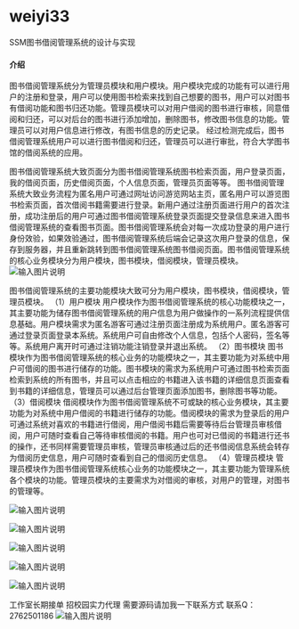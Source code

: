 # weiyi33
SSM图书借阅管理系统的设计与实现

#### 介绍
图书借阅管理系统分为管理员模块和用户模块。用户模块完成的功能有可以进行用户的注册和登录，用户可以使用图书检索来找到自己想要的图书，用户可以对图书有借阅功能和图书归还功能。管理员模块可以对用户借阅的图书进行审核，同意借阅和归还，可以对后台的图书进行添加增加，删除图书，修改图书信息的功能。管理员可以对用户信息进行修改，有图书信息的历史记录。
经过检测完成后，图书借阅管理系统用户可以进行图书借阅和归还，管理员可以进行审批，符合大学图书馆的借阅系统的应用。


图书借阅管理系统大致页面分为图书借阅管理系统图书检索页面，用户登录页面，我的借阅页面，历史借阅页面，个人信息页面，管理员页面等等。
图书借阅管理系统大致业务流程为匿名用户可通过网址访问游览网站主页，匿名用户可以游览图书检索页面，首次借阅书籍需要进行登录。新用户通过注册页面进行用户的首次注册，成功注册后的用户可通过图书借阅管理系统登录页面提交登录信息来进入图书借阅管理系统的查看图书页面。图书借阅管理系统会对每一次成功登录的用户进行身份效验，如果效验通过，图书借阅管理系统后端会记录这次用户登录的信息，保存到服务器，并且重新跳转到图书借阅管理系统图书借阅页面。图书借阅管理系统的核心业务模块分为用户模块，图书模块，借阅模块，管理员模块。
![输入图片说明](https://images.gitee.com/uploads/images/2020/1128/020113_230cd682_4865385.png "屏幕截图.png")

图书借阅管理系统的主要功能模块大致可分为用户模块，图书模块，借阅模块，管理员模块。
（1）用户模块
用户模块作为图书借阅管理系统的核心功能模块之一，其主要功能为储存图书借阅管理系统的用户信息为用户做操作的一系列流程提供信息基础。用户模块需求为匿名游客可通过注册页面注册成为系统用户。匿名游客可通过登录页面登录本系统。系统用户可自由修改个人信息，包括个人密码，签名等等。系统用户离开时可通过注销功能注销登录并退出系统。
（2）图书模块
图书模块作为图书借阅管理系统的核心业务的功能模块之一，其主要功能为对系统中用户可借阅的图书进行储存的功能。图书模块的需求为系统用户可通过图书检索页面检索到系统的所有图书，并且可以点击相应的书籍进入该书籍的详细信息页面查看到书籍的详细信息，管理员可以通过后台管理页面添加图书，删除图书等功能。 
（3）借阅模块
借阅模块作为图书借阅管理系统不可或缺的核心业务模块，其主要功能为对系统中用户借阅的书籍进行储存的功能。借阅模块的需求为登录后的用户可通过系统对喜欢的书籍进行借阅，用户借阅书籍后需要等待后台管理员审核借阅，用户可随时查看自己等待审核借阅的书籍。用户也可对已借阅的书籍进行还书的操作，还书同样需要管理员审核，管理员审核通过后的还书借阅信息系统会转存为借阅历史信息，用户可随时查看到自己的借阅历史信息。
（4）管理员模块
管理员模块作为图书借阅管理系统核心业务的功能模块之一，其主要功能为管理系统各个模块的功能。管理员模块的主要需求为对借阅的审核，对用户的管理，对图书的管理等。

![输入图片说明](https://images.gitee.com/uploads/images/2020/1128/020137_e63c6350_4865385.png "屏幕截图.png")

![输入图片说明](https://images.gitee.com/uploads/images/2020/1128/020147_3b23ac52_4865385.png "屏幕截图.png")

![输入图片说明](https://images.gitee.com/uploads/images/2020/1128/020157_72b1fa5e_4865385.png "屏幕截图.png")

![输入图片说明](https://images.gitee.com/uploads/images/2020/1128/020205_c4d5f9f4_4865385.png "屏幕截图.png")

![输入图片说明](https://images.gitee.com/uploads/images/2020/1128/020214_9f6a100b_4865385.png "屏幕截图.png")

工作室长期接单 招校园实力代理
需要源码请加我一下联系方式
联系Q：2762501186
![输入图片说明](https://images.gitee.com/uploads/images/2020/1119/003728_cd598bb9_4865385.jpeg "微信.jpg")
